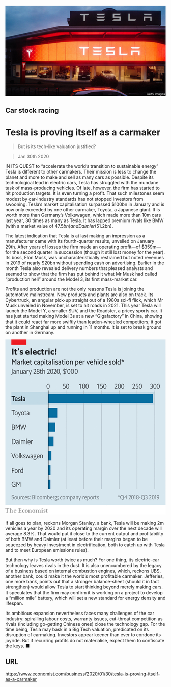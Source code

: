 ![](./images/20200201_WBP504.jpg)

## Car stock racing

# Tesla is proving itself as a carmaker

> But is its tech-like valuation justified?

> Jan 30th 2020

IN ITS QUEST to “accelerate the world’s transition to sustainable energy” Tesla is different to other carmakers. Their mission is less to change the planet and more to make and sell as many cars as possible. Despite its technological lead in electric cars, Tesla has struggled with the mundane task of mass-producing vehicles. Of late, however, the firm has started to hit production targets. It is even turning a profit. That such milestones seem modest by car-industry standards has not stopped investors from swooning. Tesla’s market capitalisation surpassed $100bn in January and is now only exceeded by one other carmaker, Toyota, a Japanese giant. It is worth more than Germany’s Volkswagen, which made more than 10m cars last year, 30 times as many as Tesla. It has lapped premium rivals like BMW (with a market value of $47.5bn) and Daimler ($51.2bn).

The latest indication that Tesla is at last making an impression as a manufacturer came with its fourth-quarter results, unveiled on January 29th. After years of losses the firm made an operating profit—of $359m—for the second quarter in succession (though it still lost money for the year). Its boss, Elon Musk, was uncharacteristically restrained but noted revenues in 2019 of nearly $20bn without spending cash on advertising. Earlier in the month Tesla also revealed delivery numbers that pleased analysts and seemed to show that the firm has put behind it what Mr Musk had called “production hell” around the Model 3, its first mass-market car.

Profits and production are not the only reasons Tesla is joining the automotive mainstream. New products and plants are also on track. Its Cybertruck, an angular pick-up straight out of a 1980s sci-fi flick, which Mr Musk unveiled in November, is set to hit roads in 2021. This year Tesla will launch the Model Y, a smaller SUV, and the Roadster, a pricey sports car. It has just started making Model 3s at a new “Gigafactory” in China, showing that it could react far more swiftly than leaden-wheeled competitors; it got the plant in Shanghai up and running in 11 months. It is set to break ground on another in Germany.

![](./images/20200201_WBC307.png)

If all goes to plan, reckons Morgan Stanley, a bank, Tesla will be making 2m vehicles a year by 2030 and its operating margin over the next decade will average 8.3%. That would put it close to the current output and profitability of both BMW and Daimler (at least before their margins began to be squeezed by heavy investment in electrification, both to catch up with Tesla and to meet European emissions rules).

But then why is Tesla worth twice as much? For one thing, its electric-car technology leaves rivals in the dust. It is also unencumbered by the legacy of a business based on internal combustion engines, which, reckons UBS, another bank, could make it the world’s most profitable carmaker. Jefferies, one more bank, points out that a stronger balance-sheet (should it in fact strengthen) would allow Tesla to start thinking beyond merely making cars. It speculates that the firm may confirm it is working on a project to develop a “million mile” battery, which will set a new standard for energy density and lifespan.

Its ambitious expansion nevertheless faces many challenges of the car industry: spiralling labour costs, warranty issues, cut-throat competition as rivals (including go-getting Chinese ones) close the technology gap. For the time being, Tesla may bask in a Big Tech valuation, predicated on its disruption of carmaking. Investors appear keener than ever to condone its joyride. But if recurring profits do not materialise, expect them to confiscate the keys. ■

## URL

https://www.economist.com/business/2020/01/30/tesla-is-proving-itself-as-a-carmaker
